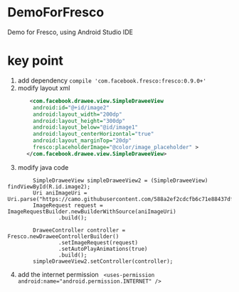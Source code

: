 # DemoForFresco
Demo for Fresco, using Android Studio IDE

# key point
1. add dependency ```compile 'com.facebook.fresco:fresco:0.9.0+' ```
2. modify layout xml
```xml
       <com.facebook.drawee.view.SimpleDraweeView
        android:id="@+id/image2"
        android:layout_width="200dp"
        android:layout_height="300dp"
        android:layout_below="@id/image1"
        android:layout_centerHorizontal="true"
        android:layout_marginTop="20dp"
        fresco:placeholderImage="@color/image_placeholder" >
      </com.facebook.drawee.view.SimpleDraweeView>
```
3. modify java code
```
        SimpleDraweeView simpleDraweeView2 = (SimpleDraweeView) findViewById(R.id.image2);
        Uri aniImageUri = Uri.parse("https://camo.githubusercontent.com/588a2ef2cdcfb6c71e88437df486226dd15605b3/687474703a2f2f737261696e2d6769746875622e71696e6975646e2e636f6d2f756c7472612d7074722f73746f72652d686f7573652d737472696e672d61727261792e676966");
        ImageRequest request = ImageRequestBuilder.newBuilderWithSource(aniImageUri)
                .build();

        DraweeController controller = Fresco.newDraweeControllerBuilder()
                .setImageRequest(request)
                .setAutoPlayAnimations(true)
                .build();
        simpleDraweeView2.setController(controller);
  ```
4. add the internet permission
``` <uses-permission android:name="android.permission.INTERNET" />```
